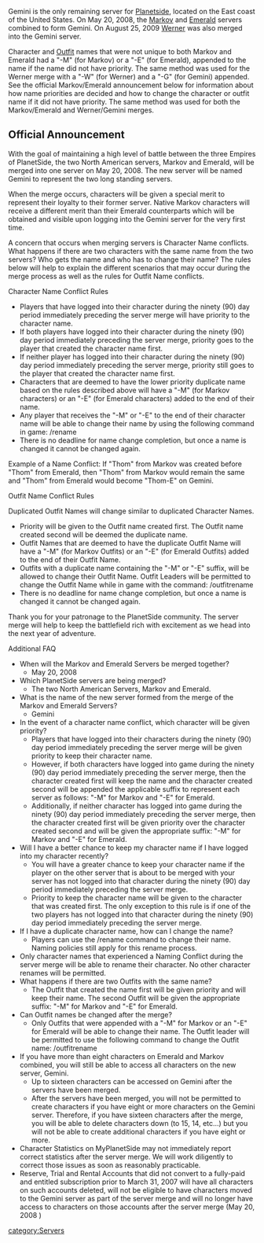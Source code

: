 Gemini is the only remaining server for
[Planetside](Planetside "wikilink"), located on the East coast of the
United States. On May 20, 2008, the [Markov](Markov "wikilink") and
[Emerald](Emerald "wikilink") servers combined to form Gemini. On August
25, 2009 [Werner](Werner "wikilink") was also merged into the Gemini
server.

Character and [Outfit](Outfit "wikilink") names that were not unique to
both Markov and Emerald had a "-M" (for Markov) or a "-E" (for Emerald),
appended to the name if the name did not have priority. The same method
was used for the Werner merge with a "-W" (for Werner) and a "-G" (for
Gemini) appended. See the official Markov/Emerald announcement below for
information about how name priorities are decided and how to change the
character or outfit name if it did not have priority. The same method
was used for both the Markov/Emerald and Werner/Gemini merges.

## Official Announcement

With the goal of maintaining a high level of battle between the three
Empires of PlanetSide, the two North American servers, Markov and
Emerald, will be merged into one server on May 20, 2008. The new server
will be named Gemini to represent the two long standing servers.

When the merge occurs, characters will be given a special merit to
represent their loyalty to their former server. Native Markov characters
will receive a different merit than their Emerald counterparts which
will be obtained and visible upon logging into the Gemini server for the
very first time.

A concern that occurs when merging servers is Character Name conflicts.
What happens if there are two characters with the same name from the two
servers? Who gets the name and who has to change their name? The rules
below will help to explain the different scenarios that may occur during
the merge process as well as the rules for Outfit Name conflicts.

Character Name Conflict Rules

-   Players that have logged into their character during the ninety (90)
    day period immediately preceding the server merge will have priority
    to the character name.
-   If both players have logged into their character during the
    ninety (90) day period immediately preceding the server merge,
    priority goes to the player that created the character name first.
-   If neither player has logged into their character during the
    ninety (90) day period immediately preceding the server merge,
    priority still goes to the player that created the character name
    first.
-   Characters that are deemed to have the lower priority duplicate name
    based on the rules described above will have a "-M" (for Markov
    characters) or an "-E" (for Emerald characters) added to the end of
    their name.
-   Any player that receives the "-M" or "-E" to the end of their
    character name will be able to change their name by using the
    following command in game: /rename <new name>
-   There is no deadline for name change completion, but once a name is
    changed it cannot be changed again.

Example of a Name Conflict: If "Thom" from Markov was created before
"Thom" from Emerald, then "Thom" from Markov would remain the same and
"Thom" from Emerald would become "Thom-E" on Gemini.

Outfit Name Conflict Rules

Duplicated Outfit Names will change similar to duplicated Character
Names.

-   Priority will be given to the Outfit name created first. The Outfit
    name created second will be deemed the duplicate name.
-   Outfit Names that are deemed to have the duplicate Outfit Name will
    have a "-M" (for Markov Outfits) or an "-E" (for Emerald Outfits)
    added to the end of their Outfit Name.
-   Outfits with a duplicate name containing the "-M" or "-E" suffix,
    will be allowed to change their Outfit Name. Outfit Leaders will be
    permitted to change the Outfit Name while in game with the command:
    /outfitrename <new name>
-   There is no deadline for name change completion, but once a name is
    changed it cannot be changed again.

Thank you for your patronage to the PlanetSide community. The server
merge will help to keep the battlefield rich with excitement as we head
into the next year of adventure.

Additional FAQ

-   When will the Markov and Emerald Servers be merged together?
    -   May 20, 2008
-   Which PlanetSide servers are being merged?
    -   The two North American Servers, Markov and Emerald.
-   What is the name of the new server formed from the merge of the
    Markov and Emerald Servers?
    -   Gemini
-   In the event of a character name conflict, which character will be
    given priority?
    -   Players that have logged into their characters during the
        ninety (90) day period immediately preceding the server merge
        will be given priority to keep their character name.
    -   However, if both characters have logged into game during the
        ninety (90) day period immediately preceding the server merge,
        then the character created first will keep the name and the
        character created second will be appended the applicable suffix
        to represent each server as follows: "-M" for Markov and "-E"
        for Emerald.
    -   Additionally, if neither character has logged into game during
        the ninety (90) day period immediately preceding the server
        merge, then the character created first will be given priority
        over the character created second and will be given the
        appropriate suffix: "-M" for Markov and "-E" for Emerald.
-   Will I have a better chance to keep my character name if I have
    logged into my character recently?
    -   You will have a greater chance to keep your character name if
        the player on the other server that is about to be merged with
        your server has not logged into that character during the
        ninety (90) day period immediately preceding the server merge.
    -   Priority to keep the character name will be given to the
        character that was created first. The only exception to this
        rule is if one of the two players has not logged into that
        character during the ninety (90) day period immediately
        preceding the server merge.
-   If I have a duplicate character name, how can I change the name?
    -   Players can use the /rename <new name> command to change their
        name. Naming policies still apply for this rename process.
-   Only character names that experienced a Naming Conflict during the
    server merge will be able to rename their character. No other
    character renames will be permitted.
-   What happens if there are two Outfits with the same name?
    -   The Outfit that created the name first will be given priority
        and will keep their name. The second Outfit will be given the
        appropriate suffix: "-M" for Markov and "-E" for Emerald.
-   Can Outfit names be changed after the merge?
    -   Only Outfits that were appended with a "-M" for Markov or an
        "-E" for Emerald will be able to change their name. The Outfit
        leader will be permitted to use the following command to change
        the Outfit name: /outfitrename <new name>
-   If you have more than eight characters on Emerald and Markov
    combined, you will still be able to access all characters on the new
    server, Gemini.
    -   Up to sixteen characters can be accessed on Gemini after the
        servers have been merged.
    -   After the servers have been merged, you will not be permitted to
        create characters if you have eight or more characters on the
        Gemini server. Therefore, if you have sixteen characters after
        the merge, you will be able to delete characters down (to 15,
        14, etc...) but you will not be able to create additional
        characters if you have eight or more.
-   Character Statistics on MyPlanetSide may not immediately report
    correct statistics after the server merge. We will work diligently
    to correct those issues as soon as reasonably practicable.
-   Reserve, Trial and Rental Accounts that did not convert to a
    fully-paid and entitled subscription prior to March 31, 2007 will
    have all characters on such accounts deleted, will not be eligible
    to have characters moved to the Gemini server as part of the server
    merge and will no longer have access to characters on those accounts
    after the server merge (May 20, 2008 )

[category:Servers](category:Servers "wikilink")